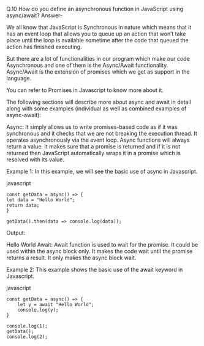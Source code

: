 Q.10 How do you define an asynchronous function in JavaScript using async/await?
Answer-

We all know that JavaScript is Synchronous in nature which means that it has an event loop that allows you to queue up an action that won’t take place until the loop is available sometime after the code that queued the action has finished executing.

But there are a lot of functionalities in our program which make our code Asynchronous and one of them is the Async/Await functionality. Async/Await is the extension of promises which we get as support in the language. 

You can refer to Promises in Javascript to know more about it. 

The following sections will describe more about async and await in detail along with some examples (individual as well as combined examples of async-await):

Async: It simply allows us to write promises-based code as if it was synchronous and it checks that we are not breaking the execution thread. It operates asynchronously via the event loop. Async functions will always return a value. It makes sure that a promise is returned and if it is not returned then JavaScript automatically wraps it in a promise which is resolved with its value.

Example 1: In this example, we will see the basic use of async in Javascript.

javascript

    const getData = async() => {
    let data = "Hello World";
    return data;
    }
     
    getData().then(data => console.log(data));
Output:

Hello World
Await: Await function is used to wait for the promise. It could be used within the async block only. It makes the code wait until the promise returns a result. It only makes the async block wait.

Example 2: This example shows the basic use of the await keyword in Javascript.

javascript

    const getData = async() => {
        let y = await "Hello World";
        console.log(y);
    }
     
    console.log(1);
    getData();
    console.log(2);